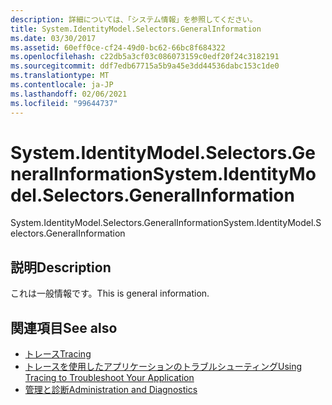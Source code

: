 ```yaml
---
description: 詳細については、「システム情報」を参照してください。
title: System.IdentityModel.Selectors.GeneralInformation
ms.date: 03/30/2017
ms.assetid: 60eff0ce-cf24-49d0-bc62-66bc8f684322
ms.openlocfilehash: c22db5a3cf03c086073159c0edf20f24c3182191
ms.sourcegitcommit: ddf7edb67715a5b9a45e3dd44536dabc153c1de0
ms.translationtype: MT
ms.contentlocale: ja-JP
ms.lasthandoff: 02/06/2021
ms.locfileid: "99644737"
---
```

# <a name="systemidentitymodelselectorsgeneralinformation"></a><span data-ttu-id="a2d23-103">System.IdentityModel.Selectors.GeneralInformation</span><span class="sxs-lookup"><span data-stu-id="a2d23-103">System.IdentityModel.Selectors.GeneralInformation</span></span>

<span data-ttu-id="a2d23-104">System.IdentityModel.Selectors.GeneralInformation</span><span class="sxs-lookup"><span data-stu-id="a2d23-104">System.IdentityModel.Selectors.GeneralInformation</span></span>  
  
## <a name="description"></a><span data-ttu-id="a2d23-105">説明</span><span class="sxs-lookup"><span data-stu-id="a2d23-105">Description</span></span>  

 <span data-ttu-id="a2d23-106">これは一般情報です。</span><span class="sxs-lookup"><span data-stu-id="a2d23-106">This is general information.</span></span>  
  
## <a name="see-also"></a><span data-ttu-id="a2d23-107">関連項目</span><span class="sxs-lookup"><span data-stu-id="a2d23-107">See also</span></span>

- [<span data-ttu-id="a2d23-108">トレース</span><span class="sxs-lookup"><span data-stu-id="a2d23-108">Tracing</span></span>](index.md)
- [<span data-ttu-id="a2d23-109">トレースを使用したアプリケーションのトラブルシューティング</span><span class="sxs-lookup"><span data-stu-id="a2d23-109">Using Tracing to Troubleshoot Your Application</span></span>](using-tracing-to-troubleshoot-your-application.md)
- [<span data-ttu-id="a2d23-110">管理と診断</span><span class="sxs-lookup"><span data-stu-id="a2d23-110">Administration and Diagnostics</span></span>](../index.md)
